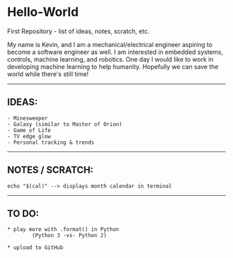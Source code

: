 # Hello-World
First Repository - list of ideas, notes, scratch, etc.


My name is Kevin, and I am a mechanical/electrical engineer aspiring to become a software engineer as well.
I am interested in embedded systems, controls, machine learning, and robotics.
One day I would like to work in developing machine learning to help humanity.
Hopefully we can save the world while there's still time!


______________________________________________________
IDEAS:
------------------------------------------------------
	- Minesweeper
	- Galaxy (similar to Master of Orion)
	- Game of Life
	- TV edge glow
	- Personal tracking & trends


______________________________________________________
NOTES / SCRATCH:
------------------------------------------------------
	echo "$(cal)" --> displays month calendar in terminal



______________________________________________________
TO DO:
------------------------------------------------------
	* play more with .format() in Python
			(Python 3 -vs- Python 2)
			
	* upload to GitHub
